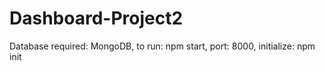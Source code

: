 # Dashboard-Project2
Database required: MongoDB, 
to run: npm start, 
port: 8000,
initialize: npm init

